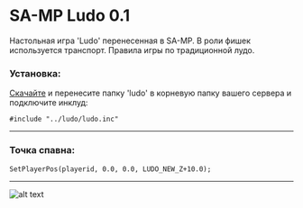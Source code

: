 # SA-MP Ludo 0.1
Настольная игра 'Ludo' перенесенная в SA-MP. В роли фишек используется транспорт. Правила игры по традиционной лудо.

### Установка:
[Скачайте](https://github.com/m1n1vv/samp-ludo/releases/tag/0.1) и перенесите папку 'ludo' в корневую папку вашего сервера и подключите инклуд:
```pawn
#include "../ludo/ludo.inc"
```
---------
### Точка спавна:
```pawn
SetPlayerPos(playerid, 0.0, 0.0, LUDO_NEW_Z+10.0);
```
---------
![alt text](https://i.imgur.com/9zDBaEe.png)
